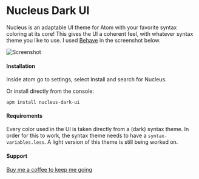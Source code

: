 # Nucleus Dark UI

Nucleus is an adaptable UI theme for Atom with your favorite syntax coloring at its core! This gives the UI a coherent feel, with whatever syntax theme you like to use. I used [Behave](https://atom.io/themes/behave-theme) in the screenshot below.

![Screenshot](http://i.imgur.com/j7Vrom5.png)

#### Installation
Inside atom go to settings, select Install and search for Nucleus.

Or install directly from the console:

`apm install nucleus-dark-ui`

#### Requirements
Every color used in the UI is taken directly from a (dark) syntax theme. In order for this to work, the syntax theme needs to have a `syntax-variables.less`. A light version of this theme is still being worked on.

#### Support
[Buy me a coffee to keep me going](https://www.paypal.me/ignism)
